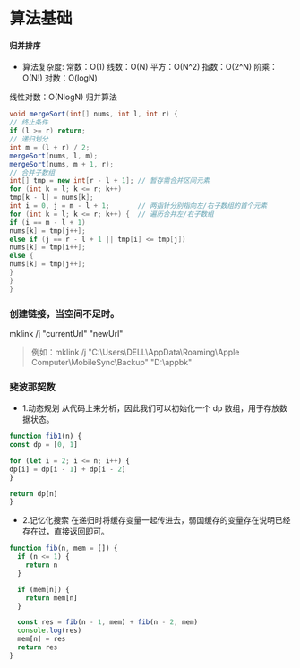 # 算法基础

#### 归并排序

- 算法复杂度:
常数：O(1)
线数：O(N)
平方：O(N^2)
指数：O(2^N)
阶乘：O(N!)
对数：O(logN)
  
线性对数：O(NlogN)
归并算法

```java
void mergeSort(int[] nums, int l, int r) {
// 终止条件
if (l >= r) return;
// 递归划分
int m = (l + r) / 2;
mergeSort(nums, l, m);
mergeSort(nums, m + 1, r);
// 合并子数组
int[] tmp = new int[r - l + 1]; // 暂存需合并区间元素
for (int k = l; k <= r; k++)
tmp[k - l] = nums[k];
int i = 0, j = m - l + 1;       // 两指针分别指向左/右子数组的首个元素
for (int k = l; k <= r; k++) {  // 遍历合并左/右子数组
if (i == m - l + 1)
nums[k] = tmp[j++];
else if (j == r - l + 1 || tmp[i] <= tmp[j])
nums[k] = tmp[i++];
else {
nums[k] = tmp[j++];
}
}
}
```

### 创建链接，当空间不足时。

mklink /j "currentUrl" "newUrl"

> 例如：mklink /j "C:\Users\DELL\AppData\Roaming\Apple Computer\MobileSync\Backup" "D:\appbk"

### 斐波那契数

+ 1.动态规划
从代码上来分析，因此我们可以初始化一个 dp 数组，用于存放数据状态。
```js
function fib1(n) {
const dp = [0, 1]

for (let i = 2; i <= n; i++) {
dp[i] = dp[i - 1] + dp[i - 2]
}

return dp[n]
}
```

+ 2.记忆化搜索
在递归时将缓存变量一起传进去，弱国缓存的变量存在说明已经存在过，直接返回即可。
```js
function fib(n, mem = []) {
  if (n <= 1) {
    return n
  }

  if (mem[n]) {
    return mem[n]
  }

  const res = fib(n - 1, mem) + fib(n - 2, mem)
  console.log(res)
  mem[n] = res
  return res
}
```



